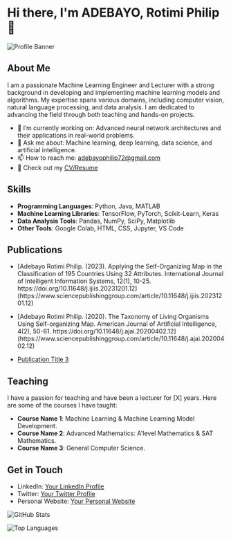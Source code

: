 # Hi there, I'm ADEBAYO, Rotimi Philip 👋

![Profile Banner](https://your-banner-image-url.com)

## About Me

I am a passionate Machine Learning Engineer and Lecturer with a strong background in developing and implementing machine learning models and algorithms. My expertise spans various domains, including computer vision, natural language processing, and data analysis. I am dedicated to advancing the field through both teaching and hands-on projects.

- 🌱 I’m currently working on: Advanced neural network architectures and their applications in real-world problems.
- 💬 Ask me about: Machine learning, deep learning, data science, and artificial intelligence.
- 📫 How to reach me: [adebayophilip72@gmail.com](mailto:adebayophilip72@gmail.com)
- 📝 Check out my [CV/Resume](https://your-cv-link.com)

## Skills

- **Programming Languages**: Python, Java, MATLAB
- **Machine Learning Libraries**: TensorFlow, PyTorch, Scikit-Learn, Keras
- **Data Analysis Tools**: Pandas, NumPy, SciPy, Matplotlib
- **Other Tools**: Google Colab, HTML, CSS, Jupyter, VS Code

## Publications

- <p>[Adebayo Rotimi Philip. (2023). Applying the Self-Organizing Map in the Classification of 195 Countries Using 32 Attributes. International Journal of Intelligent Information Systems, 12(1), 10-25. https://doi.org/10.11648/j.ijiis.20231201.12](https://www.sciencepublishinggroup.com/article/10.11648/j.ijiis.20231201.12)</p>
- <p>[Adebayo Rotimi Philip. (2020). The Taxonomy of Living Organisms Using Self-organizing Map. American Journal of Artificial Intelligence, 4(2), 50-61. https://doi.org/10.11648/j.ajai.20200402.12](https://www.sciencepublishinggroup.com/article/10.11648/j.ajai.20200402.12)</p>
- [Publication Title 3](https://link-to-publication3.com)

## Teaching

I have a passion for teaching and have been a lecturer for [X] years. Here are some of the courses I have taught:

- **Course Name 1**: Machine Learning & Machine Learning Model Development.
- **Course Name 2**: Advanced Mathematics: A'level Mathematics & SAT Mathematics.
- **Course Name 3**: General Computer Science.

## Get in Touch

- LinkedIn: [Your LinkedIn Profile](https://linkedin.com/in/yourprofile)
- Twitter: [Your Twitter Profile](https://twitter.com/yourprofile)
- Personal Website: [Your Personal Website](https://yourwebsite.com)

![GitHub Stats](https://github-readme-stats.vercel.app/api?username=yourusername&show_icons=true&theme=radical)

![Top Languages](https://github-readme-stats.vercel.app/api/top-langs/?username=yourusername&layout=compact&theme=radical)
